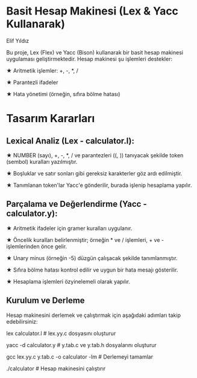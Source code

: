 # Basit Hesap Makinesi (Lex & Yacc Kullanarak)
Elif Yıldız

Bu proje, Lex (Flex) ve Yacc (Bison) kullanarak bir basit hesap makinesi uygulaması geliştirmektedir. Hesap makinesi şu işlemleri destekler: 

★ Aritmetik işlemler: +, -, *, /

★ Parantezli ifadeler

★ Hata yönetimi (örneğin, sıfıra bölme hatası)

# Tasarım Kararları

## Lexical Analiz (Lex - calculator.l):

★ NUMBER (sayı), +, -, *, / ve parantezleri ((, )) tanıyacak şekilde token (sembol) kuralları yazılmıştır.

★ Boşluklar ve satır sonları gibi gereksiz karakterler göz ardı edilmiştir.

★ Tanımlanan token'lar Yacc'e gönderilir, burada işlenip hesaplama yapılır.

## Parçalama ve Değerlendirme (Yacc - calculator.y):

★ Aritmetik ifadeler için gramer kuralları uygulanır.

★ Öncelik kuralları belirlenmiştir; örneğin * ve / işlemleri, + ve - işlemlerinden önce gelir.

★ Unary minus (örneğin -5) düzgün çalışacak şekilde tanımlanmıştır.

★ Sıfıra bölme hatası kontrol edilir ve uygun bir hata mesajı gösterilir.

★ Hesaplama işlemleri özyinelemeli olarak yapılır.

## Kurulum ve Derleme

Hesap makinesini derlemek ve çalıştırmak için aşağıdaki adımları takip edebilirsiniz:

lex calculator.l         # lex.yy.c dosyasını oluşturur

yacc -d calculator.y     # y.tab.c ve y.tab.h dosyalarını oluşturur

gcc lex.yy.c y.tab.c -o calculator -lm  # Derlemeyi tamamlar

./calculator             # Hesap makinesini çalıştırır
